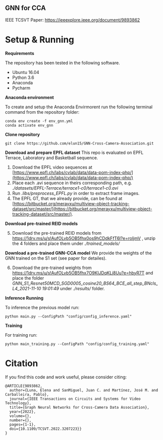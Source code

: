 

## GNN for CCA

IEEE TCSVT Paper:  https://ieeexplore.ieee.org/document/9893862


# Setup & Running
**Requirements**

The repository has been tested in the following software.
* Ubuntu 16.04
* Python 3.6
* Anaconda
* Pycharm

**Anaconda environment**

To create and setup the Anaconda Envirmorent run the following terminal command from the repository folder:
```
conda env create -f env_gnn.yml
conda activate env_gnn
```

**Clone repository**

```
git clone https://github.com/elun15/GNN-Cross-Camera-Association.git
```

**Download and prepare EPFL dataset**
This repo is evaluated on EPFL Terrace, Laboratory and Basketball sequence.

 1. Download the EPFL video sequences at  [https://www.epfl.ch/labs/cvlab/data/data-pom-index-php/](https://www.epfl.ch/labs/cvlab/data/data-pom-index-php/)
 2. Place each .avi sequence in theirs corresponding path, e.g. *./datasets/EPFL-Terrace/terrace1-c0/terrace1-c0.avi*
 3. Run *.libs/preprocess_EPFL.py* in order to extract frame images. 
 4. The EPFL GT, that we already provide,  can be found at [https://bitbucket.org/merayxu/multiview-object-tracking-dataset/src/master/](https://bitbucket.org/merayxu/multiview-object-tracking-dataset/src/master/). 


**Download pre-trained REID models**

 5. Download the pre-trained REID models from https://1drv.ms/u/s!AufOLvb5OB5fhx0os9hCDdkFfT6l?e=roljmV  , unzip the 4 folders and place them under *./trained_models/*

**Download  a pre-trained GNN-CCA model**
We provide the weights of the GNN trained on the S1 set (see paper for detailes).
 

 6.  Download the pre-trained weights from https://1drv.ms/u/s!AufOLvb5OB5fhx7O9KIJDqKLj8Uu?e=hbyR7T and place the folder *GNN_S1_Resnet50MCD_SGD0005_cosine20_BS64_BCE_all_step_BNcls_L4_2021-11-10 19:01:49* under *./results/* folder.

**Inference Running**

To inference the previous model run:
```
python main.py --ConfigPath "config/config_inference.yaml"
```

**Training**

For training run:
```
python main_training.py --ConfigPath "config/config_training.yaml"
```



# Citation

If you find this code and work useful, please consider citing:
```
@ARTICLE{9893862,
  author={Luna, Elena and SanMiguel, Juan C. and Martínez, José M. and Carballeira, Pablo},
  journal={IEEE Transactions on Circuits and Systems for Video Technology}, 
  title={Graph Neural Networks for Cross-Camera Data Association}, 
  year={2022},
  volume={},
  number={},
  pages={1-1},
  doi={10.1109/TCSVT.2022.3207223}}
}
```




